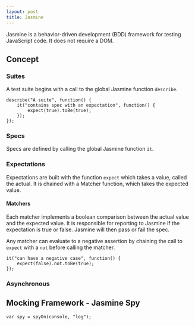 ```yaml
---
layout: post
title: Jasmine
---
```


Jasmine is a behavior-driven development (BDD) framework for testing JavaScript code. It does not require a DOM.

## Concept

### Suites

A test suite begins with a call to the global Jasmine function `describe`.

    describe("A suite", function() {
        it("contains spec with an expectation", function() {
            expect(true).toBe(true);
        });
    });

### Specs

Specs are defined by calling the global Jasmine function `it`.

### Expectations

Expectations are built with the function `expect` which takes a value, called the actual. It is chained with a Matcher function, which takes the expected value.

#### Matchers

Each matcher implements a boolean comparison between the actual value and the expected value. It is responsible for reporting to Jasmine if the expectation is true or false. Jasmine will then pass or fail the spec.

Any matcher can evaluate to a negative assertion by chaining the call to `expect` with a `not` before calling the matcher.

    it("can have a negative case", function() {
        expect(false).not.toBe(true);
    });


### Asynchronous

## Mocking Framework - Jasmine Spy

    var spy = spyOn(console, "log");
